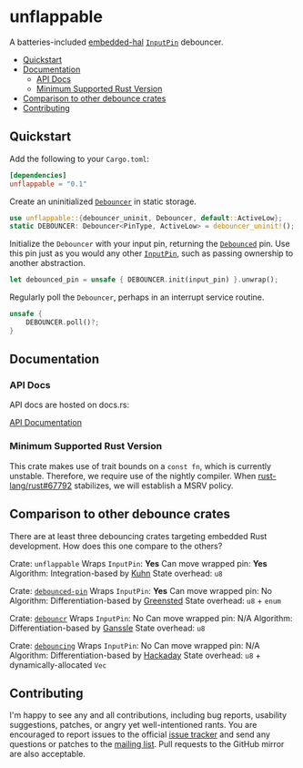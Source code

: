 # unflappable

A batteries-included [embedded-hal] [`InputPin`] debouncer.

- [Quickstart](#quickstart)
- [Documentation](#documentation)
  - [API Docs](#api-docs)
  - [Minimum Supported Rust Version](#minimum-supported-rust-version)
- [Comparison to other debounce crates](#comparison-to-other-debounce-crates)
- [Contributing](#contributing)

## Quickstart

Add the following to your `Cargo.toml`:

```toml
[dependencies]
unflappable = "0.1"
```

Create an uninitialized [`Debouncer`] in static storage.

```rust
use unflappable::{debouncer_uninit, Debouncer, default::ActiveLow};
static DEBOUNCER: Debouncer<PinType, ActiveLow> = debouncer_uninit!();
```

Initialize the `Debouncer` with your input pin, returning the
[`Debounced`] pin.  Use this pin just as you would any other
[`InputPin`], such as passing ownership to another abstraction.

```rust
let debounced_pin = unsafe { DEBOUNCER.init(input_pin) }.unwrap();
```

Regularly poll the `Debouncer`, perhaps in an interrupt service routine.

```rust
unsafe {
    DEBOUNCER.poll()?;
}
```

## Documentation

### API Docs

API docs are hosted on docs.rs:

[API Documentation]

### Minimum Supported Rust Version

This crate makes use of trait bounds on a `const fn`, which is
currently unstable.  Therefore, we require use of the nightly
compiler.  When [rust-lang/rust#67792] stabilizes, we will
establish a MSRV policy.

## Comparison to other debounce crates

There are at least three debouncing crates targeting embedded Rust
development.  How does this one compare to the others?

Crate: `unflappable`
Wraps `InputPin`: **Yes**
Can move wrapped pin: **Yes**
Algorithm: Integration-based by [Kuhn]
State overhead: `u8`

Crate: [`debounced-pin`]
Wraps `InputPin`: **Yes**
Can move wrapped pin: No
Algorithm: Differentiation-based by [Greensted]
State overhead: `u8` + `enum`

Crate: [`debouncr`]
Wraps `InputPin`: No
Can move wrapped pin: N/A
Algorithm: Differentiation-based by [Ganssle]
State overhead: `u8`

Crate: [`debouncing`]
Wraps `InputPin`: No
Can move wrapped pin: N/A
Algorithm: Differentiation-based by [Hackaday]
State overhead: `u8` + dynamically-allocated `Vec`

## Contributing

I'm happy to see any and all contributions, including bug reports,
usability suggestions, patches, or angry yet well-intentioned rants.
You are encouraged to report issues to the official [issue tracker]
and send any questions or patches to the [mailing list].  Pull requests
to the GitHub mirror are also acceptable.

[embedded-hal]: https://github.com/rust-embedded/embedded-hal
[API Documentation]: https://docs.rs/unflappable
[rust-lang/rust#67792]: https://github.com/rust-lang/rust/issues/67792
[`Debouncer`]: https://docs.rs/unflappable/0.1.0/unflappable/struct.Debouncer.html
[`Debounced`]: https://docs.rs/unflappable/0.1.0/unflappable/struct.Debounced.html
[`InputPin`]: https://docs.rs/embedded-hal/0.2.4/embedded_hal/digital/v2/trait.InputPin.html
[issue tracker]: https://todo.sr.ht/~couch/unflappable
[mailing list]: https://lists.sr.ht/~couch/unflappable-dev
[Kuhn]: http://www.kennethkuhn.com/electronics/debounce.c
[`debounced-pin`]: https://github.com/Winseven4lyf/rust-debounced-pin
[Greensted]: http://www.labbookpages.co.uk/electronics/debounce.html#soft
[`debouncr`]: https://github.com/dbrgn/debouncr/
[Ganssle]: http://www.ganssle.com/debouncing-pt2.htm
[`debouncing`]: https://github.com/TyberiusPrime/debouncing
[Hackaday]: https://hackaday.com/2015/12/10/embed-with-elliot-debounce-your-noisy-buttons-part-ii/
